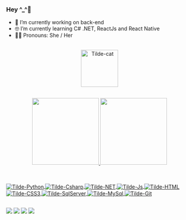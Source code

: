 ### Hey ^_^🖖



- 🔭 I’m currently working on back-end
- 🤓 I’m currently learning C# .NET, ReactJs and React Native
- 👩‍💻 Pronouns: She / Her

<br/>
 <div align="center">
      <img align="center" alt="Tilde-cat" height="100" widith= "100" src="https://i.gifer.com/origin/cf/cffb69dea8656d32c4760a7edb2a435e_w200.gif">
  </div>
   
##
<div align="center">
  <a href="https://github.com/tiilde">
  <img height="180em" src="https://github-readme-stats.vercel.app/api?username=tiilde&show_icons=true&theme=panda&include_all_commits=true&count_private=true"/>
  <img height="180em" src="https://github-readme-stats.vercel.app/api/top-langs/?username=tiilde&layout=compact&langs_count=7&theme=panda"/>
</div>
  
  ##
  
<div style="display: inline_block"><br>
    <img align="center" alt="Tilde-Python" src="https://img.shields.io/badge/Python-3776AB?style=for-the-badge&logo=python&logoColor=white">
    <img align="center" alt="Tilde-Csharp" src="https://img.shields.io/badge/C%23-239120?style=for-the-badge&logo=c-sharp&logoColor=white">
    <img align="center" alt="Tilde-NET" src="https://img.shields.io/badge/.NET-5C2D91?style=for-the-badge&logo=.net&logoColor=white">
    <img align="center" alt="Tilde-Js" src="https://img.shields.io/badge/JavaScript-F7DF1E?style=for-the-badge&logo=javascript&logoColor=black">
    <img align="center" alt="Tilde-HTML" src="https://img.shields.io/badge/HTML5-E34F26?style=for-the-badge&logo=html5&logoColor=white">
    <img align="center" alt="Tilde-CSS3" src="https://img.shields.io/badge/CSS3-1572B6?style=for-the-badge&logo=css3&logoColor=white">
    <img align="center" alt="Tilde-SqlServer" src="https://img.shields.io/badge/Microsoft_SQL_Server-CC2927?style=for-the-badge&logo=microsoft-sql-server&logoColor=white">
    <img align="center" alt="Tilde-MySql" src="https://img.shields.io/badge/MySQL-00000F?style=for-the-badge&logo=mysql&logoColor=white"> 
    <img align="center" alt="Tilde-Git" src="https://img.shields.io/badge/Git-E34F26?style=for-the-badge&logo=git&logoColor=white">

  </div>
  
 ##
  
<div> 
  <a href="https://instagram.com/tilde.bastos" target="_blank"><img src="https://img.shields.io/badge/-Instagram-%23E4405F?style=for-the-badge&logo=instagram&logoColor=white" target="_blank"></a>
  <a href="https://www.linkedin.com/in/tilde-bastos/" target="_blank"><img src="https://img.shields.io/badge/-LinkedIn-%230077B5?style=for-the-badge&logo=linkedin&logoColor=white" target="_blank"></a>
  <a href = "mailto:tilde.bastos@gmail.com"><img src="https://img.shields.io/badge/Gmail-D14836?style=for-the-badge&logo=gmail&logoColor=white" target="_blank"></a> 
  <a href="https://twitter.com/eh_tilde/" target="_blank"><img src="https://img.shields.io/badge/Twitter-1DA1F2?style=for-the-badge&logo=twitter&logoColor=white" target="_blank"></a> 
 </div>



